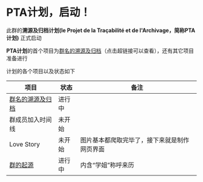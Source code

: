 # PTA计划，启动！

此群的**溯源及归档计划(le Projet de la Traçabilité et de l'Archivage，简称PTA计划)** 正式启动

**PTA计划**的首个项目为[群名的溯源及归档](群名的溯源及归档.md)（点击超链接可以查看），还有其它项目准备进行

计划的各个项目以及状态如下

| 项目                                    | 状态   | 备注                                         |
| --------------------------------------- | ------ | -------------------------------------------- |
| [群名的溯源及归档](群名的溯源及归档.md) | 进行中 |                                              |
| 群成员加入时间线                        | 未开始 |                                              |
| Love Story                              | 未开始 | 图片基本都爬取完毕了，接下来就是制作网页界面 |
| [群的起源](群的起源.md)                 | 进行中 | 内含“学姐”称呼来历                           |

